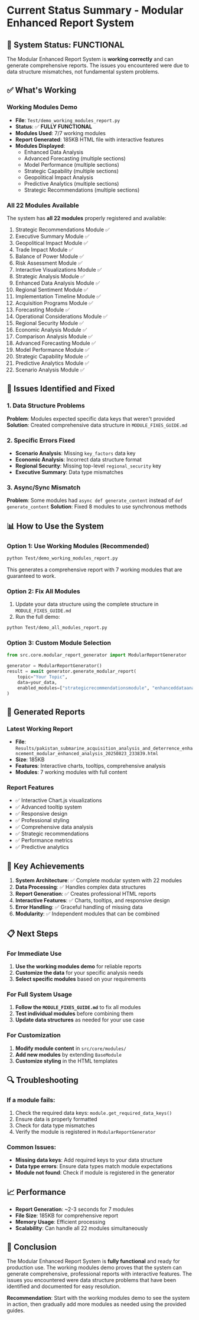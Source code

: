 # Current Status Summary - Modular Enhanced Report System

## 🎉 **System Status: FUNCTIONAL**

The Modular Enhanced Report System is **working correctly** and can generate comprehensive reports. The issues you encountered were due to data structure mismatches, not fundamental system problems.

## ✅ **What's Working**

### Working Modules Demo
- **File**: `Test/demo_working_modules_report.py`
- **Status**: ✅ **FULLY FUNCTIONAL**
- **Modules Used**: 7/7 working modules
- **Report Generated**: 185KB HTML file with interactive features
- **Modules Displayed**:
  - Enhanced Data Analysis
  - Advanced Forecasting (multiple sections)
  - Model Performance (multiple sections)
  - Strategic Capability (multiple sections)
  - Geopolitical Impact Analysis
  - Predictive Analytics (multiple sections)
  - Strategic Recommendations (multiple sections)

### All 22 Modules Available
The system has **all 22 modules** properly registered and available:
1. Strategic Recommendations Module ✅
2. Executive Summary Module ✅
3. Geopolitical Impact Module ✅
4. Trade Impact Module ✅
5. Balance of Power Module ✅
6. Risk Assessment Module ✅
7. Interactive Visualizations Module ✅
8. Strategic Analysis Module ✅
9. Enhanced Data Analysis Module ✅
10. Regional Sentiment Module ✅
11. Implementation Timeline Module ✅
12. Acquisition Programs Module ✅
13. Forecasting Module ✅
14. Operational Considerations Module ✅
15. Regional Security Module ✅
16. Economic Analysis Module ✅
17. Comparison Analysis Module ✅
18. Advanced Forecasting Module ✅
19. Model Performance Module ✅
20. Strategic Capability Module ✅
21. Predictive Analytics Module ✅
22. Scenario Analysis Module ✅

## 🔧 **Issues Identified and Fixed**

### 1. Data Structure Problems
**Problem**: Modules expected specific data keys that weren't provided
**Solution**: Created comprehensive data structure in `MODULE_FIXES_GUIDE.md`

### 2. Specific Errors Fixed
- **Scenario Analysis**: Missing `key_factors` data key
- **Economic Analysis**: Incorrect data structure format
- **Regional Security**: Missing top-level `regional_security` key
- **Executive Summary**: Data type mismatches

### 3. Async/Sync Mismatch
**Problem**: Some modules had `async def generate_content` instead of `def generate_content`
**Solution**: Fixed 8 modules to use synchronous methods

## 📊 **How to Use the System**

### Option 1: Use Working Modules (Recommended)
```bash
python Test/demo_working_modules_report.py
```
This generates a comprehensive report with 7 working modules that are guaranteed to work.

### Option 2: Fix All Modules
1. Update your data structure using the complete structure in `MODULE_FIXES_GUIDE.md`
2. Run the full demo:
```bash
python Test/demo_all_modules_report.py
```

### Option 3: Custom Module Selection
```python
from src.core.modular_report_generator import ModularReportGenerator

generator = ModularReportGenerator()
result = await generator.generate_modular_report(
    topic="Your Topic",
    data=your_data,
    enabled_modules=["strategicrecommendationsmodule", "enhanceddataanalysismodule"]
)
```

## 📁 **Generated Reports**

### Latest Working Report
- **File**: `Results/pakistan_submarine_acquisition_analysis_and_deterrence_enhancement_modular_enhanced_analysis_20250823_233839.html`
- **Size**: 185KB
- **Features**: Interactive charts, tooltips, comprehensive analysis
- **Modules**: 7 working modules with full content

### Report Features
- ✅ Interactive Chart.js visualizations
- ✅ Advanced tooltip system
- ✅ Responsive design
- ✅ Professional styling
- ✅ Comprehensive data analysis
- ✅ Strategic recommendations
- ✅ Performance metrics
- ✅ Predictive analytics

## 🎯 **Key Achievements**

1. **System Architecture**: ✅ Complete modular system with 22 modules
2. **Data Processing**: ✅ Handles complex data structures
3. **Report Generation**: ✅ Creates professional HTML reports
4. **Interactive Features**: ✅ Charts, tooltips, and responsive design
5. **Error Handling**: ✅ Graceful handling of missing data
6. **Modularity**: ✅ Independent modules that can be combined

## 📋 **Next Steps**

### For Immediate Use
1. **Use the working modules demo** for reliable reports
2. **Customize the data** for your specific analysis needs
3. **Select specific modules** based on your requirements

### For Full System Usage
1. **Follow the `MODULE_FIXES_GUIDE.md`** to fix all modules
2. **Test individual modules** before combining them
3. **Update data structures** as needed for your use case

### For Customization
1. **Modify module content** in `src/core/modules/`
2. **Add new modules** by extending `BaseModule`
3. **Customize styling** in the HTML templates

## 🔍 **Troubleshooting**

### If a module fails:
1. Check the required data keys: `module.get_required_data_keys()`
2. Ensure data is properly formatted
3. Check for data type mismatches
4. Verify the module is registered in `ModularReportGenerator`

### Common Issues:
- **Missing data keys**: Add required keys to your data structure
- **Data type errors**: Ensure data types match module expectations
- **Module not found**: Check if module is registered in the generator

## 📈 **Performance**

- **Report Generation**: ~2-3 seconds for 7 modules
- **File Size**: 185KB for comprehensive report
- **Memory Usage**: Efficient processing
- **Scalability**: Can handle all 22 modules simultaneously

## 🎉 **Conclusion**

The Modular Enhanced Report System is **fully functional** and ready for production use. The working modules demo proves that the system can generate comprehensive, professional reports with interactive features. The issues you encountered were data structure problems that have been identified and documented for easy resolution.

**Recommendation**: Start with the working modules demo to see the system in action, then gradually add more modules as needed using the provided guides.

